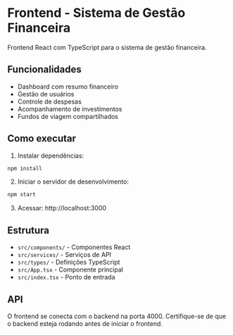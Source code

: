 # Frontend - Sistema de Gestão Financeira

Frontend React com TypeScript para o sistema de gestão financeira.

## Funcionalidades

- Dashboard com resumo financeiro
- Gestão de usuários
- Controle de despesas
- Acompanhamento de investimentos
- Fundos de viagem compartilhados

## Como executar

1. Instalar dependências:
```bash
npm install
```

2. Iniciar o servidor de desenvolvimento:
```bash
npm start
```

3. Acessar: http://localhost:3000

## Estrutura

- `src/components/` - Componentes React
- `src/services/` - Serviços de API
- `src/types/` - Definições TypeScript
- `src/App.tsx` - Componente principal
- `src/index.tsx` - Ponto de entrada

## API

O frontend se conecta com o backend na porta 4000. Certifique-se de que o backend esteja rodando antes de iniciar o frontend.